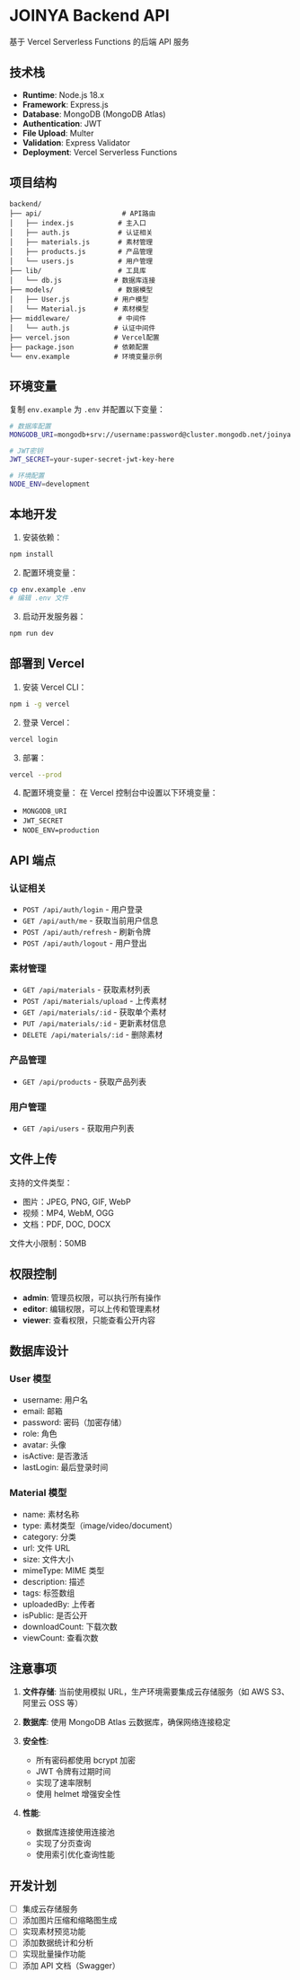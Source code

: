 # JOINYA Backend API

基于 Vercel Serverless Functions 的后端 API 服务

## 技术栈

- **Runtime**: Node.js 18.x
- **Framework**: Express.js
- **Database**: MongoDB (MongoDB Atlas)
- **Authentication**: JWT
- **File Upload**: Multer
- **Validation**: Express Validator
- **Deployment**: Vercel Serverless Functions

## 项目结构

```
backend/
├── api/                    # API路由
│   ├── index.js           # 主入口
│   ├── auth.js            # 认证相关
│   ├── materials.js       # 素材管理
│   ├── products.js        # 产品管理
│   └── users.js           # 用户管理
├── lib/                   # 工具库
│   └── db.js             # 数据库连接
├── models/                # 数据模型
│   ├── User.js           # 用户模型
│   └── Material.js       # 素材模型
├── middleware/            # 中间件
│   └── auth.js           # 认证中间件
├── vercel.json           # Vercel配置
├── package.json          # 依赖配置
└── env.example           # 环境变量示例
```

## 环境变量

复制 `env.example` 为 `.env` 并配置以下变量：

```bash
# 数据库配置
MONGODB_URI=mongodb+srv://username:password@cluster.mongodb.net/joinya

# JWT密钥
JWT_SECRET=your-super-secret-jwt-key-here

# 环境配置
NODE_ENV=development
```

## 本地开发

1. 安装依赖：

```bash
npm install
```

2. 配置环境变量：

```bash
cp env.example .env
# 编辑 .env 文件
```

3. 启动开发服务器：

```bash
npm run dev
```

## 部署到 Vercel

1. 安装 Vercel CLI：

```bash
npm i -g vercel
```

2. 登录 Vercel：

```bash
vercel login
```

3. 部署：

```bash
vercel --prod
```

4. 配置环境变量：
   在 Vercel 控制台中设置以下环境变量：

- `MONGODB_URI`
- `JWT_SECRET`
- `NODE_ENV=production`

## API 端点

### 认证相关

- `POST /api/auth/login` - 用户登录
- `GET /api/auth/me` - 获取当前用户信息
- `POST /api/auth/refresh` - 刷新令牌
- `POST /api/auth/logout` - 用户登出

### 素材管理

- `GET /api/materials` - 获取素材列表
- `POST /api/materials/upload` - 上传素材
- `GET /api/materials/:id` - 获取单个素材
- `PUT /api/materials/:id` - 更新素材信息
- `DELETE /api/materials/:id` - 删除素材

### 产品管理

- `GET /api/products` - 获取产品列表

### 用户管理

- `GET /api/users` - 获取用户列表

## 文件上传

支持的文件类型：

- 图片：JPEG, PNG, GIF, WebP
- 视频：MP4, WebM, OGG
- 文档：PDF, DOC, DOCX

文件大小限制：50MB

## 权限控制

- **admin**: 管理员权限，可以执行所有操作
- **editor**: 编辑权限，可以上传和管理素材
- **viewer**: 查看权限，只能查看公开内容

## 数据库设计

### User 模型

- username: 用户名
- email: 邮箱
- password: 密码（加密存储）
- role: 角色
- avatar: 头像
- isActive: 是否激活
- lastLogin: 最后登录时间

### Material 模型

- name: 素材名称
- type: 素材类型（image/video/document）
- category: 分类
- url: 文件 URL
- size: 文件大小
- mimeType: MIME 类型
- description: 描述
- tags: 标签数组
- uploadedBy: 上传者
- isPublic: 是否公开
- downloadCount: 下载次数
- viewCount: 查看次数

## 注意事项

1. **文件存储**: 当前使用模拟 URL，生产环境需要集成云存储服务（如 AWS S3、阿里云 OSS 等）

2. **数据库**: 使用 MongoDB Atlas 云数据库，确保网络连接稳定

3. **安全性**:

   - 所有密码都使用 bcrypt 加密
   - JWT 令牌有过期时间
   - 实现了速率限制
   - 使用 helmet 增强安全性

4. **性能**:
   - 数据库连接使用连接池
   - 实现了分页查询
   - 使用索引优化查询性能

## 开发计划

- [ ] 集成云存储服务
- [ ] 添加图片压缩和缩略图生成
- [ ] 实现素材预览功能
- [ ] 添加数据统计和分析
- [ ] 实现批量操作功能
- [ ] 添加 API 文档（Swagger）
